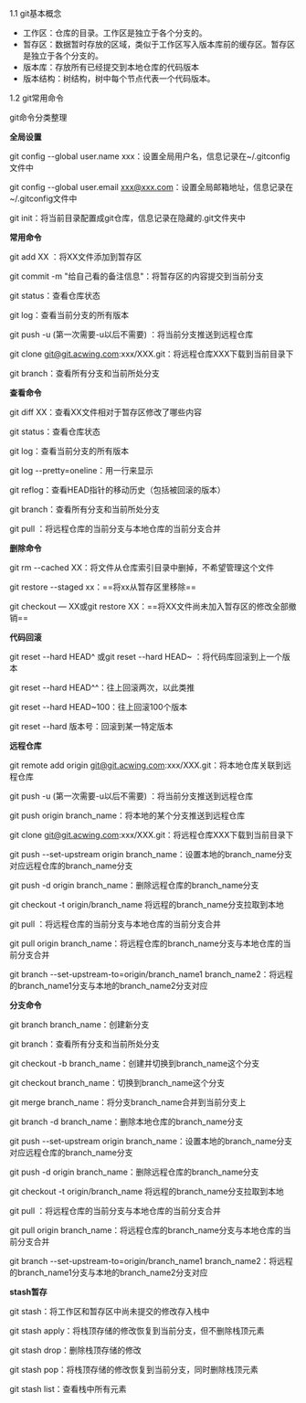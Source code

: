 1.1 git基本概念

 - 工作区：仓库的目录。工作区是独立于各个分支的。
 - 暂存区：数据暂时存放的区域，类似于工作区写入版本库前的缓存区。暂存区是独立于各个分支的。
 - 版本库：存放所有已经提交到本地仓库的代码版本
 - 版本结构：树结构，树中每个节点代表一个代码版本。

1.2 git常用命令

git命令分类整理

**全局设置**

git config --global user.name xxx：设置全局用户名，信息记录在~/.gitconfig文件中

git config --global user.email xxx@xxx.com：设置全局邮箱地址，信息记录在~/.gitconfig文件中

git init：将当前目录配置成git仓库，信息记录在隐藏的.git文件夹中

**常用命令**

git add XX ：将XX文件添加到暂存区

git commit -m "给自己看的备注信息"：将暂存区的内容提交到当前分支

git status：查看仓库状态

git log：查看当前分支的所有版本

git push -u (第一次需要-u以后不需要) ：将当前分支推送到远程仓库

git clone git@git.acwing.com:xxx/XXX.git：将远程仓库XXX下载到当前目录下

git branch：查看所有分支和当前所处分支

**查看命令**

git diff XX：查看XX文件相对于暂存区修改了哪些内容

git status：查看仓库状态

git log：查看当前分支的所有版本

git log --pretty=oneline：用一行来显示

git reflog：查看HEAD指针的移动历史（包括被回滚的版本）

git branch：查看所有分支和当前所处分支

git pull ：将远程仓库的当前分支与本地仓库的当前分支合并

**删除命令**

git rm --cached XX：将文件从仓库索引目录中删掉，不希望管理这个文件

git restore --staged xx：==将xx从暂存区里移除==

git checkout — XX或git restore XX：==将XX文件尚未加入暂存区的修改全部撤销==

**代码回滚**

git reset --hard HEAD^ 或git reset --hard HEAD~ ：将代码库回滚到上一个版本

git reset --hard HEAD^^：往上回滚两次，以此类推

git reset --hard HEAD~100：往上回滚100个版本

git reset --hard 版本号：回滚到某一特定版本

**远程仓库**

git remote add origin git@git.acwing.com:xxx/XXX.git：将本地仓库关联到远程仓库

git push -u (第一次需要-u以后不需要) ：将当前分支推送到远程仓库

git push origin branch_name：将本地的某个分支推送到远程仓库

git clone git@git.acwing.com:xxx/XXX.git：将远程仓库XXX下载到当前目录下

git push --set-upstream origin branch_name：设置本地的branch_name分支对应远程仓库的branch_name分支

git push -d origin branch_name：删除远程仓库的branch_name分支

git checkout -t origin/branch_name 将远程的branch_name分支拉取到本地

git pull ：将远程仓库的当前分支与本地仓库的当前分支合并

git pull origin branch_name：将远程仓库的branch_name分支与本地仓库的当前分支合并

git branch --set-upstream-to=origin/branch_name1 branch_name2：将远程的branch_name1分支与本地的branch_name2分支对应

**分支命令**

git branch branch_name：创建新分支

git branch：查看所有分支和当前所处分支

git checkout -b branch_name：创建并切换到branch_name这个分支

git checkout branch_name：切换到branch_name这个分支

git merge branch_name：将分支branch_name合并到当前分支上

git branch -d branch_name：删除本地仓库的branch_name分支

git push --set-upstream origin branch_name：设置本地的branch_name分支对应远程仓库的branch_name分支

git push -d origin branch_name：删除远程仓库的branch_name分支

git checkout -t origin/branch_name 将远程的branch_name分支拉取到本地

git pull ：将远程仓库的当前分支与本地仓库的当前分支合并

git pull origin branch_name：将远程仓库的branch_name分支与本地仓库的当前分支合并

git branch --set-upstream-to=origin/branch_name1 branch_name2：将远程的branch_name1分支与本地的branch_name2分支对应

**stash暂存**

git stash：将工作区和暂存区中尚未提交的修改存入栈中

git stash apply：将栈顶存储的修改恢复到当前分支，但不删除栈顶元素

git stash drop：删除栈顶存储的修改

git stash pop：将栈顶存储的修改恢复到当前分支，同时删除栈顶元素

git stash list：查看栈中所有元素